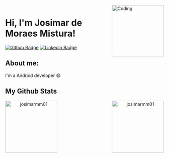 <img align="right" alt="Coding" width="165em" src="https://miro.medium.com/max/680/1*IRGHmiGsa16stedQvIaZfw.gif">

# Hi, I'm Josimar de Moraes Mistura!

[![Github Badge](https://img.shields.io/badge/-Github-000?style=flat-square&logo=Github&logoColor=white&link=https://github.com/josimarmm01)](https://github.com/josimarmm01)
[![Linkedin Badge](https://img.shields.io/badge/-LinkedIn-blue?style=flat-square&logo=Linkedin&logoColor=white&link=https://www.linkedin.com/in/josimar-moraes-mistura-561275111/)](https://www.linkedin.com/in/josimar-moraes-mistura-561275111/)

## About me:

I'm a Android developer :smile:


## My Github Stats

<p align="center">
<a href="https://github.com/josimarmm01">
  <img height="165em" align="left" src="https://github-readme-stats.vercel.app/api?username=josimarmm01&show_icons=true&locale=en&theme=algolia&include_all_commits=true&count_private=true" alt="josimarmm01"/>
  <img height="165em" align="right" src="https://github-readme-stats.vercel.app/api/top-langs?username=josimarmm01&show_icons=true&locale=en&layout=compact&langs_count=8&theme=algolia" alt="josimarmm01"/>
</a>
</p>
